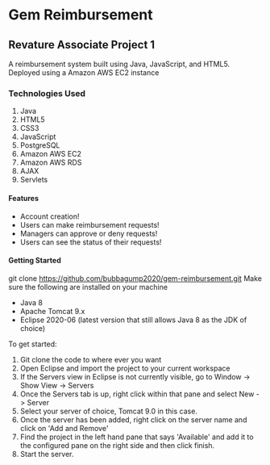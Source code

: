 # Gem Reimbursement

## Revature Associate Project 1
A reimbursement system built using Java, JavaScript, and HTML5. Deployed using a Amazon AWS EC2 instance

### Technologies Used
1. Java
2. HTML5
3. CSS3
4. JavaScript
5. PostgreSQL
6. Amazon AWS EC2
7. Amazon AWS RDS
8. AJAX
9. Servlets

#### Features
- Account creation!
- Users can make reimbursement requests!
- Managers can approve or deny requests!
- Users can see the status of their requests!


#### Getting Started 
git clone https://github.com/bubbagump2020/gem-reimbursement.git
Make sure the following are installed on your machine
- Java 8
- Apache Tomcat 9.x
- Eclipse 2020-06 (latest version that still allows Java 8 as the JDK of choice)

To get started: 
1. Git clone the code to where ever you want
2. Open Eclipse and import the project to your current workspace
3. If the Servers view in Eclipse is not currently visible, go to Window -> Show View -> Servers
4. Once the Servers tab is up, right click within that pane and select New -> Server
5. Select your server of choice, Tomcat 9.0 in this case.
6. Once the server has been added, right click on the server name and click on 'Add and Remove'
7. Find the project in the left hand pane that says 'Available' and add it to the configured pane on the right side and then click finish.
8. Start the server.
